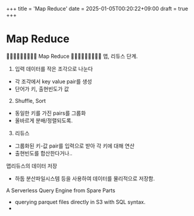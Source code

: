 +++
title = 'Map Reduce'
date = 2025-01-05T00:20:22+09:00
draft = true
+++
# Map Reduce

🌌🌌🌌🌌🌌🌌🌌🌌🌌 Map Reduce 🌌🌌🌌🌌🌌🌌🌌🌌🌌
맵, 리듀스 단계.

1. 입력 데이터를 작은 조각으로 나눈다
- 각 조각에서 key value pair를 생성
- 단어가 키, 출현빈도가 값
2. Shuffle, Sort
- 동일한 키를 가진 pairs를 그룹화
- 올바르게 분배/정렬되도록.
3. 리듀스
- 그룹화된 키-값 pair를 입력으로 받아 각 키에 대해 연산
- 출현빈도를 합산한다거나..

맵리듀스의 데이터 저장
- 하둡 분산파일시스템 등을 사용하여 데이터를 물리적으로 저장함.

A Serverless Query Engine from Spare Parts
- querying parquet files directly in S3 with SQL syntax.
- 

